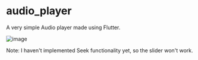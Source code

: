 # audio_player

A very simple Audio player made using Flutter.

![image](https://user-images.githubusercontent.com/20268535/145413030-8a19475c-f3cb-47a4-aab9-5474645c4f69.png)


Note: I haven't implemented Seek functionality yet, so the slider won't work.
